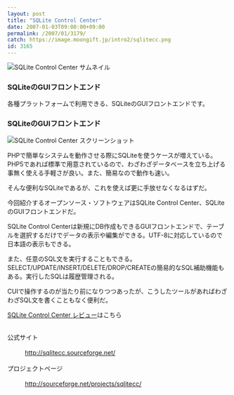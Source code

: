 ```yaml
---
layout: post
title: "SQLite Control Center"
date: 2007-01-03T09:00:00+09:00
permalink: /2007/01/3179/
catch: https://image.moongift.jp/intro2/sqlitecc.png
id: 3165
---
```

 ![SQLite Control Center サムネイル](https://image.moongift.jp/intro2/sqlitecc.t.png "SQLite Control Center サムネイル")
  

### SQLiteのGUIフロントエンド
  
各種プラットフォームで利用できる、SQLiteのGUIフロントエンドです。  
<!--more-->  

### SQLiteのGUIフロントエンド
  

![SQLite Control Center スクリーンショット](https://image.moongift.jp/intro2/sqlitecc.png "SQLite Control Center スクリーンショット")

  

PHPで簡単なシステムを動作させる際にSQLiteを使うケースが増えている。PHP5であれば標準で用意されているので、わざわざデータベースを立ち上げる事無く使える手軽さが良い。また、簡易なので動作も速い。

  

そんな便利なSQLiteであるが、これを使えば更に手放せなくなるはずだ。

  

今回紹介するオープンソース・ソフトウェアはSQLite Control Center、SQLiteのGUIフロントエンドだ。

  

SQLite Control Centerは新規にDB作成もできるGUIフロントエンドで、テーブルを選択するだけでデータの表示や編集ができる。UTF-8に対応しているので日本語の表示もできる。

  

また、任意のSQL文を実行することもできる。SELECT/UPDATE/INSERT/DELETE/DROP/CREATEの簡易的なSQL補助機能もある。実行したSQLは履歴管理される。

  

CUIで操作するのが当たり前になりつつあったが、こうしたツールがあればわざわざSQL文を書くこともなく便利だ。

  

[SQLite Control Center レビュー](http://oss.moongift.jp/review/i-3187.html)はこちら

  
<dl>
<br><dt>公式サイト</dt>
<br><dd><a href="http://sqlitecc.sourceforge.net/" target="_blank">http://sqlitecc.sourceforge.net/</a></dd>
<br><dt>プロジェクトページ</dt>
<br><dd><a href="http://sourceforge.net/projects/sqlitecc/" target="_blank">http://sourceforge.net/projects/sqlitecc/</a></dd>
<br>
</dl>